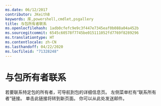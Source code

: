```yaml
---
ms.date: 06/12/2017
contributor: JKeithB
keywords: 库,powershell,cmdlet,psgallery
title: 与包所有者联系
ms.openlocfilehash: 1adb0cfefc9e9c3f447e7345eaf0b088a04a452b
ms.sourcegitcommit: 6545c60578f7745be015111052fd7769f8289296
ms.translationtype: HT
ms.contentlocale: zh-CN
ms.lasthandoff: 04/22/2020
ms.locfileid: "71328248"
---
```

# <a name="contacting-package-owners"></a>与包所有者联系

若要联系特定包的所有者，可导航到包的详细信息页。
左侧菜单栏有“联系所有者”链接。
单击此链接将转到新页面。
你可以从此处发送邮件。
